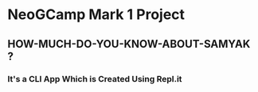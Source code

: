 # NeoGCamp Mark 1 Project
## HOW-MUCH-DO-YOU-KNOW-ABOUT-SAMYAK ?
### It's a CLI App Which is Created Using Repl.it
